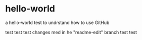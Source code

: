 # hello-world
a hello-world test to undrstand how to use GitHub

test test test
changes med in he "readme-edit" branch
test test
